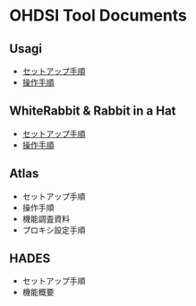 # **OHDSI Tool Documents**

## **Usagi**
- [セットアップ手順](https://RWD-data-environment-in-Hospital.github.io/Documents/Usagiセットアップ手順.html)
- [操作手順](https://RWD-data-environment-in-Hospital.github.io/Documents/Usagi操作説明.html)

## **WhiteRabbit & Rabbit in a Hat**
- [セットアップ手順](https://RWD-data-environment-in-Hospital.github.io/Documents/WhiteRabbitセットアップ手順.html)
- [操作手順](https://RWD-data-environment-in-Hospital.github.io/Documents/WhiteRabbit操作説明.html)

## **Atlas**
- セットアップ手順
- 操作手順
- 機能調査資料
- プロキシ設定手順

## **HADES**
- セットアップ手順
- 機能概要

